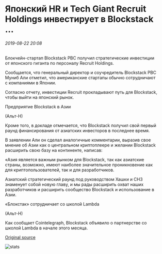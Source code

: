 # Японский HR и Tech Giant Recruit Holdings инвестирует в Blockstack ...

###### 2019-08-22 20:08

Блокчейн-стартап Blockstack PBC получил стратегические инвестиции от японского гиганта по персоналу Recruit Holdings.

Сообщается, что генеральный директор и соучредитель Blockstack PBC Муниб Али отметил, что американские стартапы обычно сотрудничают с компаниями в Японии.

Согласно отчету, инвестиции Recruit прокладывают путь для Blockstack, чтобы выйти на японский рынок.

Предприятие Blockstack в Азии

(Альт-Н)

Кроме того, в докладе отмечается, что Blockstack получил свой первый раунд финансирования от азиатских инвесторов в последнее время.

В заявлении Али он сделал аналогичные комментарии, выразив свое мнение об Азии как о центральном криптоплеере и желании Blockstack расширить свою базу на континенте, написав:

«Азия является важным рынком для Blockstack, так как азиатские страны, возможно, имеют наиболее значительное проникновение как для криптопользователей, так и для разработчиков.

Азиатский стратегический раунд под руководством Хашки и СНЗ знаменует собой новую главу, и мы рады расширить охват наших разработчиков и расширить сообщество Blockstack и использование в Азии.

«Блокстак» сотрудничает со школой Lambda

(Альт-Н)

Как сообщает Cointelegraph, Blockstack объявило о партнерстве со школой Lambda в начале этого месяца.

[Original source](https://cointelegraph.com/news/japanese-hr-and-tech-giant-recruit-holdings-invests-in-blockstack)

![stats](https://c.statcounter.com/11760860/0/a89fa40b/1/ "stats")